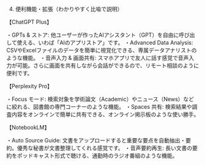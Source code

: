 4. 便利機能・拡張（わかりやすく比喩で説明）

【ChatGPT Plus】

・GPTs & ストア: 他ユーザーが作ったAIアシスタント（GPT）を自由に呼び出して使える、いわば「AIのアプリストア」です。
・Advanced Data Analysis: CSVやExcelファイルのデータを簡単に視覚化できる、専属データアナリストのような機能。
・音声入力 & 画面共有: スマホアプリで友人に話す感覚で音声入力が可能。さらに画面を共有しながら会話ができるので、リモート相談のように便利です。

【Perplexity Pro】

・Focus モード: 検索対象を学術論文（Academic）やニュース（News）などに絞れる、図書館の専門コーナーのような機能。
・Spaces 共有: 検索結果や調査内容をオンラインで簡単に共有できる、オンライン掲示板のような使い勝手。

【NotebookLM】

・Auto Source Guide: 文書をアップロードすると重要な要点を自動抽出・要約。優秀な秘書が文書整理してくれる感覚です。
・音声要約再生: 長い文書の要約をポッドキャスト形式で聴ける、通勤時のラジオ番組のような機能。